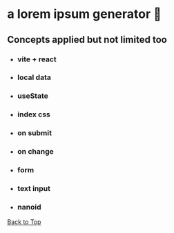 <a name="custom_anchor_name"></a>

# a lorem ipsum generator :newspaper:

## Concepts applied but not limited too

- ### vite + react
- ### local data
- ### useState
- ### index css
- ### on submit
- ### on change
- ### form
- ### text input
- ### nanoid

[Back to Top](#custom_anchor_name)
